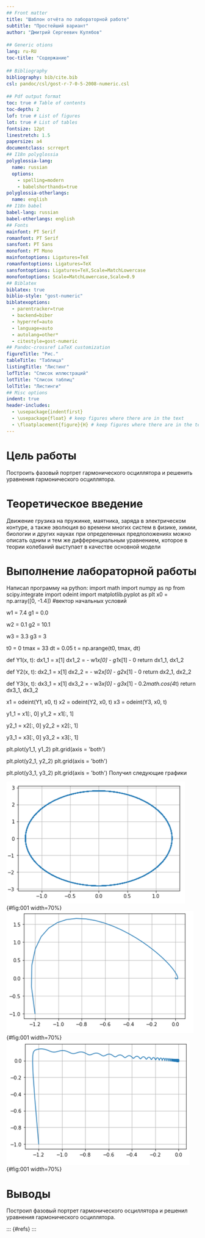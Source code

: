 ```yaml
---
## Front matter
title: "Шаблон отчёта по лабораторной работе"
subtitle: "Простейший вариант"
author: "Дмитрий Сергеевич Кулябов"

## Generic otions
lang: ru-RU
toc-title: "Содержание"

## Bibliography
bibliography: bib/cite.bib
csl: pandoc/csl/gost-r-7-0-5-2008-numeric.csl

## Pdf output format
toc: true # Table of contents
toc-depth: 2
lof: true # List of figures
lot: true # List of tables
fontsize: 12pt
linestretch: 1.5
papersize: a4
documentclass: scrreprt
## I18n polyglossia
polyglossia-lang:
  name: russian
  options:
	- spelling=modern
	- babelshorthands=true
polyglossia-otherlangs:
  name: english
## I18n babel
babel-lang: russian
babel-otherlangs: english
## Fonts
mainfont: PT Serif
romanfont: PT Serif
sansfont: PT Sans
monofont: PT Mono
mainfontoptions: Ligatures=TeX
romanfontoptions: Ligatures=TeX
sansfontoptions: Ligatures=TeX,Scale=MatchLowercase
monofontoptions: Scale=MatchLowercase,Scale=0.9
## Biblatex
biblatex: true
biblio-style: "gost-numeric"
biblatexoptions:
  - parentracker=true
  - backend=biber
  - hyperref=auto
  - language=auto
  - autolang=other*
  - citestyle=gost-numeric
## Pandoc-crossref LaTeX customization
figureTitle: "Рис."
tableTitle: "Таблица"
listingTitle: "Листинг"
lofTitle: "Список иллюстраций"
lotTitle: "Список таблиц"
lolTitle: "Листинги"
## Misc options
indent: true
header-includes:
  - \usepackage{indentfirst}
  - \usepackage{float} # keep figures where there are in the text
  - \floatplacement{figure}{H} # keep figures where there are in the text
---
```


# Цель работы

Построить фазовый портрет гармонического осциллятора и решенить уравнения гармонического осциллятора.

# Теоретическое введение

Движение грузика на пружинке, маятника, заряда в электрическом контуре, а также эволюция во времени многих систем в физике, химии, биологии и других науках при определенных предположениях можно описать одним и тем же дифференциальным уравнением, которое в теории колебаний выступает в качестве основной модели

# Выполнение лабораторной работы

Написал программу на python:
import math
import numpy as np
from scipy.integrate import odeint
import matplotlib.pyplot as plt
x0 = np.array([0, -1.4]) #вектор начальных условий

w1 = 7.4 
g1 = 0.0 

w2 = 0.1
g2 = 10.1

w3 = 3.3
g3 = 3

t0 = 0
tmax = 33
dt = 0.05
t = np.arange(t0, tmax, dt)

def Y1(x, t):
    dx1_1 = x[1]
    dx1_2 = - w1*x[0] - g1*x[1] - 0
    return dx1_1, dx1_2

def Y2(x, t):
    dx2_1 = x[1]
    dx2_2 = - w2*x[0] - g2*x[1] - 0
    return dx2_1, dx2_2

def Y3(x, t):
    dx3_1 = x[1]
    dx3_2 = - w3*x[0] - g3*x[1] - 0.2*math.cos(4*t)
    return dx3_1, dx3_2

x1 = odeint(Y1, x0, t)
x2 = odeint(Y2, x0, t)
x3 = odeint(Y3, x0, t)

y1_1 = x1[:, 0]
y1_2 = x1[:, 1]

y2_1 = x2[:, 0]
y2_2 = x2[:, 1]

y3_1 = x3[:, 0]
y3_2 = x3[:, 1]

plt.plot(y1_1, y1_2)
plt.grid(axis = 'both')

plt.plot(y2_1, y2_2)
plt.grid(axis = 'both')

plt.plot(y3_1, y3_2)
plt.grid(axis = 'both')
Получил следующие графики


![График для 1 случая](image/1.png){#fig:001 width=70%}
![График для 2 случая](image/2.png){#fig:001 width=70%}
![График для 3 случая](image/3.png){#fig:001 width=70%}

# Выводы

Построил фазовый портрет гармонического осциллятора и решенил уравнения гармонического осциллятора.

::: {#refs}
:::
